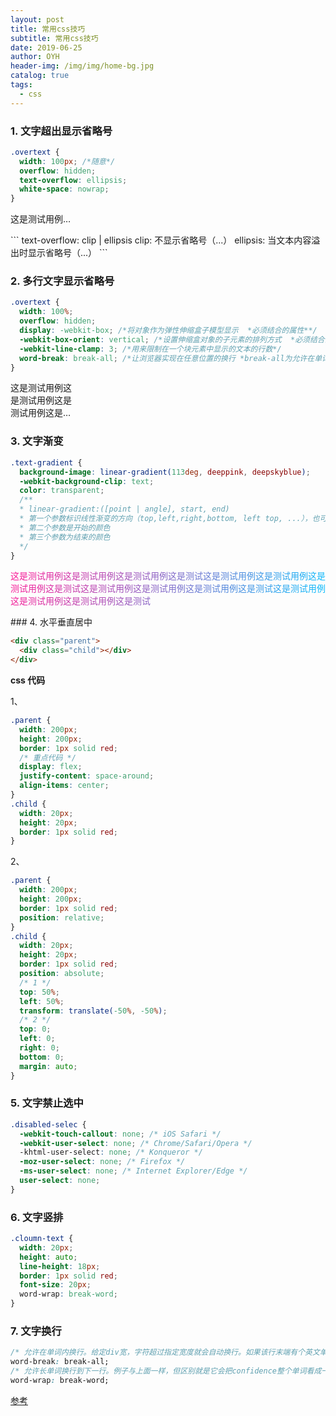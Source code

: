```yaml
---
layout: post
title: 常用css技巧
subtitle: 常用css技巧
date: 2019-06-25
author: OYH
header-img: /img/img/home-bg.jpg
catalog: true
tags:
  - css
---
```


### 1. 文字超出显示省略号

```css
.overtext {
  width: 100px; /*随意*/
  overflow: hidden;
  text-overflow: ellipsis;
  white-space: nowrap;
}
```

<div>
  <p style="width: 100px;overflow: hidden;text-overflow: ellipsis;white-space: nowrap;">
    这是测试用例这是测试用例这是测试用例这是测试
  </p>
</div>
```
  text-overflow: clip | ellipsis
  clip: 不显示省略号（...）
  ellipsis: 当文本内容溢出时显示省略号（...）
```

### 2. 多行文字显示省略号

```css
.overtext {
  width: 100%;
  overflow: hidden;
  display: -webkit-box; /*将对象作为弹性伸缩盒子模型显示  *必须结合的属性**/
  -webkit-box-orient: vertical; /*设置伸缩盒对象的子元素的排列方式  *必须结合的属性* */
  -webkit-line-clamp: 3; /*用来限制在一个块元素中显示的文本的行数*/
  word-break: break-all; /*让浏览器实现在任意位置的换行 *break-all为允许在单词内换行**/
}
```

<p style="width: 100px;overflow: hidden; display: -webkit-box;-webkit-box-orient: vertical;-webkit-line-clamp: 3; word-break: break-all;">
  这是测试用例这是测试用例这是测试用例这是测试这是测试用例这是测试用例这是测试用例这是测试这是测试用例这是测试用例这是测试用例这是测试这是测试用例这是测试用例这是测试用例这是测试
</p>

### 3. 文字渐变

```css
.text-gradient {
  background-image: linear-gradient(113deg, deeppink, deepskyblue);
  -webkit-background-clip: text;
  color: transparent;
  /**
  * linear-gradient:([point | angle], start, end)
  * 第一个参数标识线性渐变的方向（top,left,right,bottom, left top, ...），也可以是角度(180deg)
  * 第二个参数是开始的颜色
  * 第三个参数为结束的颜色
  */
}
```
<p style="background-image: linear-gradient(113deg, deeppink, deepskyblue);  -webkit-background-clip: text;  color: transparent;">这是测试用例这是测试用例这是测试用例这是测试这是测试用例这是测试用例这是测试用例这是测试这是测试用例这是测试用例这是测试用例这是测试这是测试用例这是测试用例这是测试用例这是测试</p>
### 4. 水平垂直居中

```html
<div class="parent">
  <div class="child"></div>
</div>
```

**css 代码**

1、

```css
.parent {
  width: 200px;
  height: 200px;
  border: 1px solid red;
  /* 重点代码 */
  display: flex;
  justify-content: space-around;
  align-items: center;
}
.child {
  width: 20px;
  height: 20px;
  border: 1px solid red;
}
```

2、

```css
.parent {
  width: 200px;
  height: 200px;
  border: 1px solid red;
  position: relative;
}
.child {
  width: 20px;
  height: 20px;
  border: 1px solid red;
  position: absolute;
  /* 1 */
  top: 50%;
  left: 50%;
  transform: translate(-50%, -50%);
  /* 2 */
  top: 0;
  left: 0;
  right: 0;
  bottom: 0;
  margin: auto;
}
```

### 5. 文字禁止选中

```css
.disabled-selec {
  -webkit-touch-callout: none; /* iOS Safari */
  -webkit-user-select: none; /* Chrome/Safari/Opera */
  -khtml-user-select: none; /* Konqueror */
  -moz-user-select: none; /* Firefox */
  -ms-user-select: none; /* Internet Explorer/Edge */
  user-select: none;
}
```

### 6. 文字竖排

```css
.cloumn-text {
  width: 20px;
  height: auto;
  line-height: 18px;
  border: 1px solid red;
  font-size: 20px;
  word-wrap: break-word;
}
```

### 7. 文字换行

```css
/* 允许在单词内换行。给定div宽，字符超过指定宽度就会自动换行。如果该行末端有个英文单词很长（confidence等），它会把单词截断，变成该行末端为con(confidence的前半部分)，下一行为fidence（fidence的后端部分）。 */
word-break: break-all;
/* 允许长单词换行到下一行。例子与上面一样，但区别就是它会把confidence整个单词看成一个整体，如果该行末端宽度不够显示整个单词，它会自动把整个单词放到下一行，不会截断单词。 */
word-wrap: break-word;
```

[参考](https://www.jianshu.com/p/970428bc711f)
